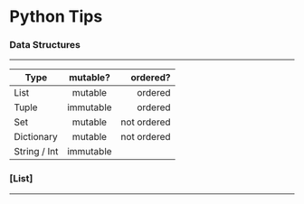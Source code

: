 # Python Tips 
### Data Structures
---
| Type          | mutable?      | ordered?    |
| ------------- |:-------------:| ----------: |
| List          | mutable       | ordered     |
| Tuple         | immutable     | ordered     |
| Set           | mutable       | not ordered |
| Dictionary    | mutable       | not ordered |
| String / Int  | immutable     |             |

### [List]
---
